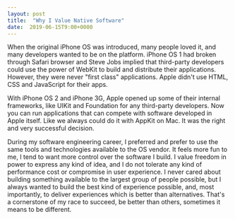 ```yaml
---
layout: post
title:  "Why I Value Native Software"
date:  2019-06-15T9:00+0000
---
```


When the original iPhone OS was introduced, many people loved it, and many developers wanted to be on the platform. iPhone OS 1 had broken through Safari browser and Steve Jobs implied that third-party developers could use the power of WebKit to build and distribute their applications. However, they were never "first class" applications. Apple didn't use HTML, CSS and JavaScript for their apps.

With iPhone OS 2 and iPhone 3G, Apple opened up some of their internal frameworks, like UIKit and Foundation for any third-party developers. Now you can run applications that can compete with software developed in Apple itself. Like we always could do it with AppKit on Mac. It was the right and very successful decision.

During my software engineering career, I preferred and prefer to use the same tools and technologies available to the OS vendor. It feels more fun to me, I tend to want more control over the software I build. I value freedom in power to express any kind of idea, and I do not tolerate any kind of performance cost or compromise in user experience. I never cared about building something available to the largest group of people possible, but I always wanted to build the best kind of experience possible, and, most importantly, to deliver experiences which is better than alternatives. That's a cornerstone of my race to succeed, be better than others, sometimes it means to be different.